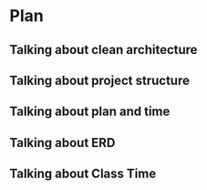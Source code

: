 # Plan
## Talking about clean architecture
## Talking about project structure
## Talking about plan and time 
## Talking about ERD 
## Talking about Class Time
